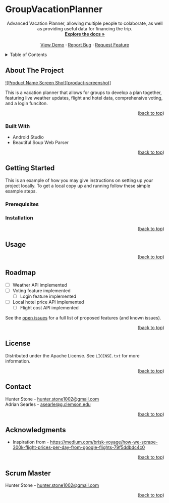 # GroupVacationPlanner


  <p align="center">
    Advanced Vacation Planner, allowing multiple people to colaborate, as well as providing useful data for financing the trip.
    <br />
    <a href="https://github.com/PlusUltra404/GroupVacationPlanner"><strong>Explore the docs »</strong></a>
    <br />
    <br />
    <a href="https://github.com/PlusUltra404/GroupVacationPlanner">View Demo</a>
    ·
    <a href="https://github.com/PlusUltra404/GroupVacationPlanner/issues">Report Bug</a>
    ·
    <a href="https://github.com/PlusUltra404/GroupVacationPlanner/issues">Request Feature</a>
  </p>
</div>



<!-- TABLE OF CONTENTS -->
<details>
  <summary>Table of Contents</summary>
  <ol>
    <li>
      <a href="#about-the-project">About The Project</a>
      <ul>
        <li><a href="#built-with">Built With</a></li>
      </ul>
    </li>
    <li>
      <a href="#getting-started">Getting Started</a>
      <ul>
        <li><a href="#prerequisites">Prerequisites</a></li>
        <li><a href="#installation">Installation</a></li>
      </ul>
    </li>
    <li><a href="#roadmap">Roadmap</a></li>
    <li><a href="#license">License</a></li>
    <li><a href="#contact">Contact</a></li>
    <li><a href="#acknowledgments">Acknowledgments</a></li>
    <li><a href="#scrum-master">Scrum Master</a></li>
  </ol>
</details>



<!-- ABOUT THE PROJECT -->
## About The Project

[![Product Name Screen Shot][product-screenshot]](https://example.com)

This is a vacation planner that allows for groups to develop a plan together, featuring live weather updates, flight and hotel data, comprehensive voting, and a login funciton. 

<p align="right">(<a href="#top">back to top</a>)</p>



### Built With

* Android Studio
* Beautiful Soup Web Parser

<p align="right">(<a href="#top">back to top</a>)</p>



<!-- GETTING STARTED -->
## Getting Started

This is an example of how you may give instructions on setting up your project locally.
To get a local copy up and running follow these simple example steps.

### Prerequisites


### Installation


<p align="right">(<a href="#top">back to top</a>)</p>



<!-- USAGE EXAMPLES -->
## Usage


<p align="right">(<a href="#top">back to top</a>)</p>



<!-- ROADMAP -->
## Roadmap

- [ ] Weather API implemented
- [ ] Voting feature implemented
    - [ ] Login feature implemented
- [ ] Local hotel price API implemented
    - [ ] Flight cost API implemented

See the [open issues](https://github.com/PlusUltra404/GroupVacationPlanner/issues) for a full list of proposed features (and known issues).

<p align="right">(<a href="#top">back to top</a>)</p>



<!-- LICENSE -->
## License

Distributed under the Apache License. See `LICENSE.txt` for more information.

<p align="right">(<a href="#top">back to top</a>)</p>



<!-- CONTACT -->
## Contact

Hunter Stone - hunter.stone1002@gmail.com
<br />
Adrian Searles - asearle@g.clemson.edu

<p align="right">(<a href="#top">back to top</a>)</p>



<!-- ACKNOWLEDGMENTS -->
## Acknowledgments

* []() Inspiration from - https://medium.com/brisk-voyage/how-we-scrape-300k-flight-prices-per-day-from-google-flights-79f5ddbdc4c0

<p align="right">(<a href="#top">back to top</a>)</p>


<!-- Scrum Master -->
## Scrum Master
Hunter Stone - hunter.stone1002@gmail.com

<p align="right">(<a href="#top">back to top</a>)</p>
